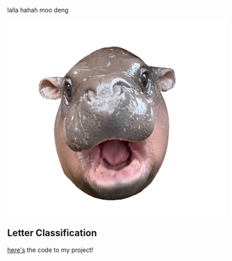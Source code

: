 lalla hahah moo deng

<img align="center" width="600" height="450" src="/assets/IMG/moo_deng.png">


## Letter Classification
[here's](https://colab.research.google.com/drive/1endlV-rQl5P6LqIz762wmDO4HQpRJSm_?usp=sharing) the code to my project! 


